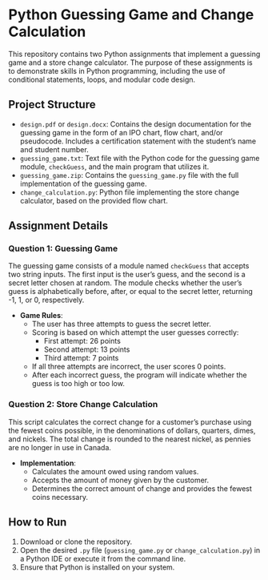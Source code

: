 # Python Guessing Game and Change Calculation

This repository contains two Python assignments that implement a guessing game and a store change calculator. The purpose of these assignments is to demonstrate skills in Python programming, including the use of conditional statements, loops, and modular code design.

## Project Structure

- `design.pdf` or `design.docx`: Contains the design documentation for the guessing game in the form of an IPO chart, flow chart, and/or pseudocode. Includes a certification statement with the student’s name and student number.
- `guessing_game.txt`: Text file with the Python code for the guessing game module, `checkGuess`, and the main program that utilizes it.
- `guessing_game.zip`: Contains the `guessing_game.py` file with the full implementation of the guessing game.
- `change_calculation.py`: Python file implementing the store change calculator, based on the provided flow chart.

## Assignment Details

### Question 1: Guessing Game

The guessing game consists of a module named `checkGuess` that accepts two string inputs. The first input is the user’s guess, and the second is a secret letter chosen at random. The module checks whether the user’s guess is alphabetically before, after, or equal to the secret letter, returning -1, 1, or 0, respectively.

- **Game Rules**:
  - The user has three attempts to guess the secret letter.
  - Scoring is based on which attempt the user guesses correctly:
    - First attempt: 26 points
    - Second attempt: 13 points
    - Third attempt: 7 points
  - If all three attempts are incorrect, the user scores 0 points.
  - After each incorrect guess, the program will indicate whether the guess is too high or too low.

### Question 2: Store Change Calculation

This script calculates the correct change for a customer’s purchase using the fewest coins possible, in the denominations of dollars, quarters, dimes, and nickels. The total change is rounded to the nearest nickel, as pennies are no longer in use in Canada.

- **Implementation**:
  - Calculates the amount owed using random values.
  - Accepts the amount of money given by the customer.
  - Determines the correct amount of change and provides the fewest coins necessary.

## How to Run

1. Download or clone the repository.
2. Open the desired `.py` file (`guessing_game.py` or `change_calculation.py`) in a Python IDE or execute it from the command line.
3. Ensure that Python is installed on your system.
